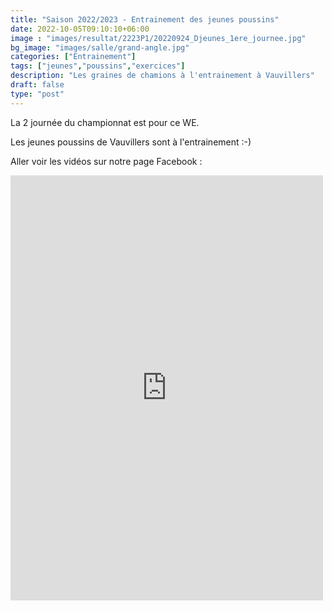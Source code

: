 ```yaml
---
title: "Saison 2022/2023 - Entrainement des jeunes poussins"
date: 2022-10-05T09:10:10+06:00
image : "images/resultat/2223P1/20220924_Djeunes_1ere_journee.jpg"
bg_image: "images/salle/grand-angle.jpg"
categories: ["Entrainement"]
tags: ["jeunes","poussins","exercices"]
description: "Les graines de chamions à l'entrainement à Vauvillers"
draft: false
type: "post"
---
```



La 2 journée du championnat est pour ce WE.

Les jeunes poussins de Vauvillers sont à l'entrainement :-)

Aller voir les vidéos sur notre page Facebook :
<iframe src="https://www.facebook.com/plugins/post.php?href=https%3A%2F%2Fwww.facebook.com%2Fvauvillers.tennisdetable%2Fposts%2Fpfbid028aGZGSgGh9eedbxVsdEkzsKRciE1DBZPmRdFMZBxLiii1s8dkJPtq2zTSTpyfCdWl&show_text=true&width=500" width="500" height="680" style="border:none;overflow:hidden" scrolling="no" frameborder="0" allowfullscreen="true" allow="autoplay; clipboard-write; encrypted-media; picture-in-picture; web-share"></iframe>